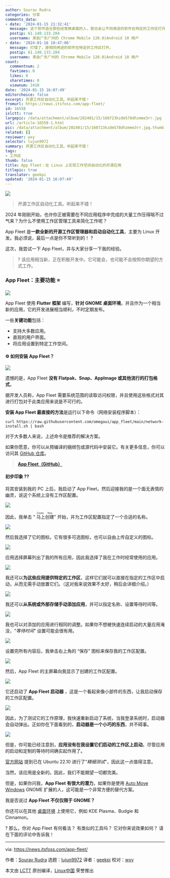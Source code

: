 ```yaml
---
author: Sourav Rudra
categories: 分享
comments_data:
- date: '2024-01-15 21:32:41'
  message: 这个软件适合那些经常换桌面的人，我也会让不同用途的软件在特定的工作区打开，但这些都写在桌面的配置中，或者安装扩展来实现。
  postip: 61.140.133.204
  username: 来自广东广州的 Chrome Mobile 120.0|Android 10 用户
- date: '2024-01-16 10:47:06'
  message: 打错了，是相同用途的软件在特定的工作区打开。
  postip: 61.140.133.204
  username: 来自广东广州的 Chrome Mobile 120.0|Android 10 用户
count:
  commentnum: 2
  favtimes: 0
  likes: 0
  sharetimes: 0
  viewnum: 2410
date: '2024-01-15 16:07:49'
editorchoice: false
excerpt: 开源工作区自动化工具。听起来不错！
fromurl: https://news.itsfoss.com/app-fleet/
id: 16558
islctt: true
largepic: /data/attachment/album/202401/15/160723kzdm578dhzmme3rr.jpg
url: /article-16558-1.html
pic: /data/attachment/album/202401/15/160723kzdm578dhzmme3rr.jpg.thumb.jpg
related: []
reviewer: wxy
selector: lujun9972
summary: 开源工作区自动化工具。听起来不错！
tags:
- 工作区
thumb: false
title: App Fleet：在 Linux 上实现工作空间自动化的开源应用
titlepic: true
translator: geekpi
updated: '2024-01-15 16:07:49'
---
```


![](/data/attachment/album/202401/15/160723kzdm578dhzmme3rr.jpg)



> 
> 开源工作区自动化工具。听起来不错！
> 
> 
> 


2024 年刚刚开始，也许你正被需要在不同应用程序中完成的大量工作压得喘不过气来？为什么不使用工作区管理工具来简化工作呢？


App Fleet 是**一款全新的开源工作区管理器和启动自动化工具**，主要为 Linux 开发。我必须说，最后一点是你不常听到的！ ?


这次，我尝试一下 App Fleet，并与大家分享一下我的经验。



> 
> ? 该应用相当新，正在积极开发中。它可能会，也可能不会按照你期望的方式工作。
> 
> 
> 


### App Fleet：主要功能 ⭐


![](/data/attachment/album/202401/15/160750qzds1k021roz6dse.png)


App Fleet 使用 **Flutter 框架** 编写，**针对 GNOME 桌面环境**，并且作为一个相当新的应用，它的开发进展相当顺利，不时定期发布。


一些**关键功能**包括：


* 支持大多数应用。
* 直观的用户界面。
* 将应用设置到特定工作空间。


#### ⚙️ 如何安装 App Fleet？


![](/data/attachment/album/202401/15/160751xf1f919zw1ffe059.png)


遗憾的是，App Fleet **没有 Flatpak、Snap、AppImage 或其他流行的打包格式**。


据开发人员称，App Fleet 需要系统范围的读取访问权限，并且使用这些格式对其进行打包对于此类应用来说是不可行的。


**安装 App Fleet 最直接的方法**是运行以下命令（网络安装程序脚本）：



```
curl https://raw.githubusercontent.com/omegaui/app_fleet/main/network-install.sh | bash

```

对于大多数人来说，上述命令是推荐的解决方案。


如果你愿意，你可以从预编译的捆绑包或源代码中安装它。有关更多信息，你可以访问其 [GitHub 仓库](https://github.com/omegaui/app_fleet)。



> 
> **[App Fleet（GitHub）](https://github.com/omegaui/app_fleet)**
> 
> 
> 


#### 初步印象 ?‍?


将其安装到我的 PC 上后，我启动了 App Fleet，然后迎接我的是一个面无表情的幽灵，说这个系统上没有工作区配置。


![](/data/attachment/album/202401/15/160751h8iy5xxtrzykkzzx.png)


因此，我单击 “<ruby> 马上创建 <rt>  Create Now </rt></ruby>” 开始，并为工作区配置指定了一个合适的名称。


![](/data/attachment/album/202401/15/160751a7ebvy4ewo746uwz.png)


然后我选择了它的图标。它有很多可选图标，也可以自由上传自定义的图标。


![](/data/attachment/album/202401/15/160752tbxodgv7kaor2ct0.png)


应用选择屏幕列出了我的所有应用，因此我选择了我在工作时经常使用的应用。


![](/data/attachment/album/202401/15/160752jrfqrgl24mkgwzgg.png)


我还可以**为这些应用提供特定的工作区**，这样它们就可以直接在指定的工作区中启动，从而无需手动放置它们。（这对我来说效果不太好，稍后会详细介绍。）


![](/data/attachment/album/202401/15/160752hfql097r4ljm9ktj.png)


我还可以**从系统或外部存储手动添加应用**，并可以指定名称、设置等待时间等。


![](/data/attachment/album/202401/15/160753iiqc11wt661ata07.png)


我也可以对添加的应用进行相同的调整。如果你不想被快速连续启动的大量应用淹没，“*等待时间*” 设置可能会很有用。


![](/data/attachment/album/202401/15/160753ybhvbfrcwws72x6w.png)


设置完所有内容后，我单击右上角的 “保存” 图标来保存我的工作区配置。


![](/data/attachment/album/202401/15/160754a4yk3ykhky6yy3yi.png)


然后，App Fleet 的主屏幕向我显示了创建的工作区配置。


![](/data/attachment/album/202401/15/160754umbhz5ddme65hrxe.png)


它还启动了 **App Fleet 启动器** ，这是一个看起来像小部件的东西，让我启动保存的工作区配置。


![](/data/attachment/album/202401/15/160755igrttj1yddgyddyd.png)


因此，为了测试它的工作原理，我快速重新启动了系统，当我登录系统时，启动器会自动弹出。正如你在下面看到的，**启动器是一个小巧的东西**，并不碍事。


![](/data/attachment/album/202401/15/160756xvvmeclacwqmz7lz.gif)


但是，你可能已经注意到，**应用没有在我设置它们启动的工作区上启动**。尽管应用的启动和定制的等待时间确实起作用了。


[官方网站](https://omegaui.github.io/app_fleet_webpage/) 提到已在 Ubuntu 22.10 进行了“*精细测试*”，因此这一点值得注意。


当然，该应用是全新的。因此，我们不能期望一切都完美。


但是，如果你问我，**App Fleet 有很大的潜力**，如果你是使用 [Auto Move Windows](https://extensions.gnome.org/extension/16/auto-move-windows/) GNOME 扩展的人，这可能是一个非常方便的替代方案。


我是否说过 **App Fleet 不仅仅限于 GNOME？**


你还可以在其他 [桌面环境](https://itsfoss.com/what-is-desktop-environment/) 上使用它，例如 KDE Plasma、Budgie 和 Cinnamon。


? 那么，你对 App Fleet 有何看法？ 有类似的工具吗？ 它对你来说效果如何？ 请在下面的评论中告诉我！




---


via: <https://news.itsfoss.com/app-fleet/>


作者：[Sourav Rudra](https://news.itsfoss.com/author/sourav/) 选题：[lujun9972](https://github.com/lujun9972) 译者：[geekpi](https://github.com/geekpi) 校对：[wxy](https://github.com/wxy)


本文由 [LCTT](https://github.com/LCTT/TranslateProject) 原创编译，[Linux中国](https://linux.cn/) 荣誉推出
